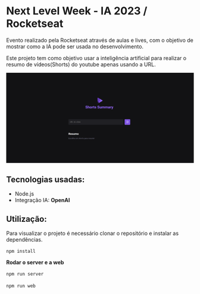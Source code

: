 # Next Level Week - IA 2023 / Rocketseat

Evento realizado pela Rocketseat através de aulas e lives, com o objetivo de mostrar como a IA pode ser usada no desenvolvimento.

Este projeto tem como objetivo usar a inteligência artificial para realizar o resumo de vídeos(Shorts) do youtube apenas usando a URL.

<img src="nlwia.png" title="NLWIA">

## Tecnologias usadas:
- Node.js
- Integração IA: **OpenAI**

## Utilização:

Para visualizar o projeto é necessário clonar o repositório e instalar as dependências.
```
npm install
```
**Rodar o server e a web**
```
npm run server

npm run web
```

